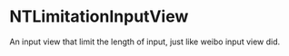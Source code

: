 NTLimitationInputView
=====================

An input view that limit the length of input, just like weibo input view did.
